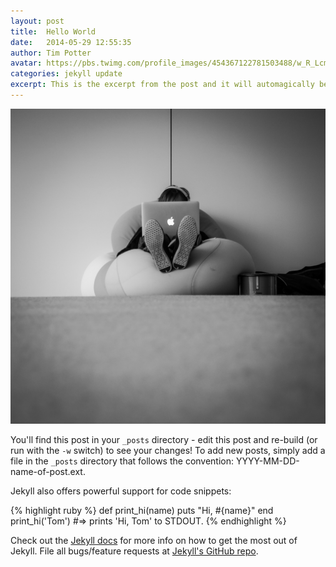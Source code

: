 ```yaml
---
layout: post
title:  Hello World
date:   2014-05-29 12:55:35
author: Tim Potter
avatar: https://pbs.twimg.com/profile_images/454367122781503488/w_R_Lcmr.jpeg
categories: jekyll update
excerpt: This is the excerpt from the post and it will automagically be pulled into your page. Pretty cool eh?
---
```


![alt text](/images/header.jpg "Logo Title Text 1")


You'll find this post in your `_posts` directory - edit this post and re-build (or run with the `-w` switch) to see your changes!
To add new posts, simply add a file in the `_posts` directory that follows the convention: YYYY-MM-DD-name-of-post.ext.

Jekyll also offers powerful support for code snippets:

{% highlight ruby %}
def print_hi(name)
  puts "Hi, #{name}"
end
print_hi('Tom')
#=> prints 'Hi, Tom' to STDOUT.
{% endhighlight %}

Check out the [Jekyll docs][jekyll] for more info on how to get the most out of Jekyll. File all bugs/feature requests at [Jekyll's GitHub repo][jekyll-gh].

[jekyll-gh]: https://github.com/jekyll/jekyll
[jekyll]:    http://jekyllrb.com

